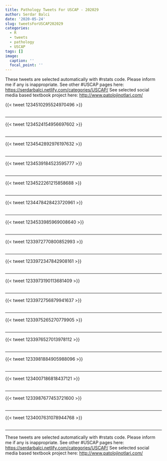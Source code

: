 ```yaml
---
title: Pathology Tweets For USCAP - 202029
author: Serdar Balci
date: '2020-05-24'
slug: tweetsForUSCAP202029
categories:
  - R
  - tweets
  - pathology
  - USCAP
tags: []
image:
  caption: ''
  focal_point: ''
---
```



These tweets are selected automatically with #rstats code. Please inform me if any is inappropriate.
See other #USCAP pages here: https://serdarbalci.netlify.com/categories/USCAP/ 
See selected social media based textbook project here: http://www.patolojinotlari.com/

{{< tweet 1234510295524970496 >}}
<br>
<br>
<hr>
{{< tweet 1234524154956697602 >}}
<br>
<br>
<hr>
{{< tweet 1234542892976197632 >}}
<br>
<br>
<hr>
{{< tweet 1234539184523595777 >}}
<br>
<br>
<hr>
{{< tweet 1234522261215858688 >}}
<br>
<br>
<hr>
{{< tweet 1234478428423720961 >}}
<br>
<br>
<hr>
{{< tweet 1234533985969008640 >}}
<br>
<br>
<hr>
{{< tweet 1233972770800852993 >}}
<br>
<br>
<hr>
{{< tweet 1233972347842908161 >}}
<br>
<br>
<hr>
{{< tweet 1233973190113681409 >}}
<br>
<br>
<hr>
{{< tweet 1233972756879941637 >}}
<br>
<br>
<hr>
{{< tweet 1233975265270779905 >}}
<br>
<br>
<hr>
{{< tweet 1233976527013978112 >}}
<br>
<br>
<hr>
{{< tweet 1233981884905988096 >}}
<br>
<br>
<hr>
{{< tweet 1234007186818437121 >}}
<br>
<br>
<hr>
{{< tweet 1233987677453721600 >}}
<br>
<br>
<hr>
{{< tweet 1234007631078944768 >}}
<br>
<br>
<hr>


These tweets are selected automatically with #rstats code. Please inform me if any is inappropriate.
See other #USCAP pages here: https://serdarbalci.netlify.com/categories/USCAP/ 
See selected social media based textbook project here: http://www.patolojinotlari.com/
